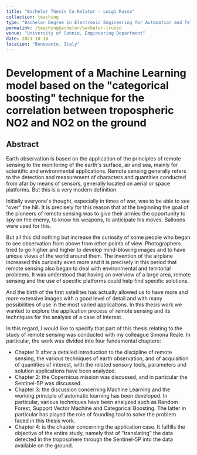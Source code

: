 ```yaml
---
title: "Bachelor Thesis Co-Relator - Luigi Russo"
collection: teaching
type: "Bachelor Degree in Electronic Engineering for Automation and Telecommunications"
permalink: /teachingbachelor/bachelor-lrusso
venue: "University of Sannio, Engineering Department"
date: 2021-10-18
location: "Benevento, Italy"
---
```


# Development of a Machine Learning model based on the "categorical boosting" technique for the correlation between tropospheric NO2 and NO2 on the ground

## Abstract
Earth observation is based on the application of the principles of remote sensing to the monitoring of the earth's surface, air and sea, mainly for scientific and environmental applications. Remote sensing generally refers to the detection and measurement of characters and quantities conducted from afar by means of sensors, generally located on aerial or space platforms. But this is a very modern definition.

Initially everyone's thought, especially in times of war, was to be able to see “over” the hill. It is precisely for this reason that at the beginning the goal of the pioneers of remote sensing was to give their armies the opportunity to spy on the enemy, to know his weapons, to anticipate his moves.
Balloons were used for this.

But all this did nothing but increase the curiosity of some people who began to see observation from above from other points of view. Photographers tried to go higher and higher to develop mind-blowing images and to have unique views of the world around them. The invention of the airplane increased this curiosity even more and it is precisely in this period that remote sensing also began to deal with environmental and territorial problems. It was understood that having an overview of a large area, remote sensing and the use of specific platforms could help find specific solutions.

And the birth of the first satellites has actually allowed us to have more and more extensive images with a good level of detail and with many possibilities of use in the most varied applications. In this thesis work we wanted to explore the application process of remote sensing and its techniques for the analysis of a case of interest. 

In this regard, I would like to specify that part of this thesis relating to the study of remote sensing was conducted with my colleague Simona Reale.  In particular, the work was divided into four fundamental chapters:

- Chapter 1: after a detailed introduction to the discipline of remote sensing, the various techniques of earth observation, and of acquisition of quantities of interest, with the related sensory tools, parameters and solution applications have been analyzed.
- Chapter 2: the Copernicus mission was discussed, and in particular the Sentinel-5P was discussed.
- Chapter 3: the discussion concerning Machine Learning and the working principle of automatic learning has been developed. In particular, various techniques have been analyzed such as Random Forest, Support Vector Machine and Categorical Boosting. The latter in particular has played the role of founding tool to solve the problem faced in this thesis work.
- Chapter 4: is the chapter concerning the application case. It fulfills the objective of the entire study, namely that of "translating" the data detected in the troposphere through the Sentinel-5P into the data available on the ground.
